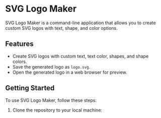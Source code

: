 # SVG Logo Maker

SVG Logo Maker is a command-line application that allows you to create custom SVG logos with text, shape, and color options.

## Features

- Create SVG logos with custom text, text color, shapes, and shape colors.
- Save the generated logo as `logo.svg`.
- Open the generated logo in a web browser for preview.

## Getting Started

To use SVG Logo Maker, follow these steps:

1. Clone the repository to your local machine:

